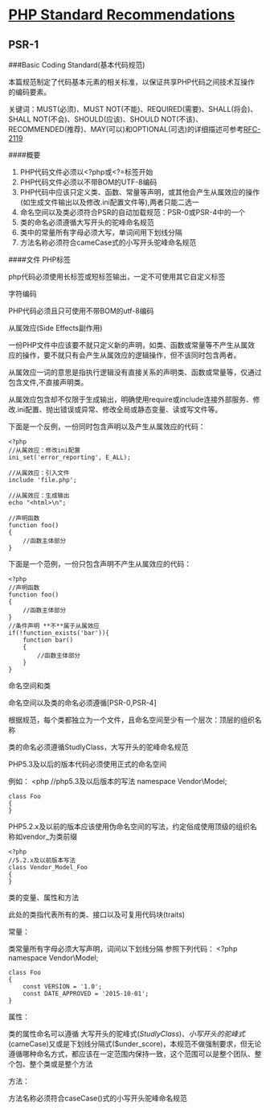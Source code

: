 [PHP Standard Recommendations](http://www.php-fig.org/psr/)
===

PSR-1
---
###Basic Coding Standard(基本代码规范)

本篇规范制定了代码基本元素的相关标准，以保证共享PHP代码之间技术互操作的编码要素。

关键词：MUST(必须)、MUST NOT(不能)、REQUIRED(需要)、SHALL(将会)、SHALL NOT(不会)、SHOULD(应该)、SHOULD NOT(不该)、RECOMMENDED(推荐)、MAY(可以)和OPTIONAL(可选)的详细描述可参考[RFC-2119](http://tools.ietf.org/html/rfc2119)

####概要
1. PHP代码文件必须以<?php或<?=标签开始
2. PHP代码文件必须以不带BOM的UTF-8编码
3. PHP代码中应该只定义类、函数、常量等声明，或其他会产生从属效应的操作(如生成文件输出以及修改.ini配置文件等),两者只能二选一
4. 命名空间以及类必须符合PSR的自动加载规范：PSR-0或PSR-4中的一个
5. 类的命名必须遵循大写开头的驼峰命名规范
6. 类中的常量所有字母必须大写，单词间用下划线分隔
7. 方法名称必须符合cameCase式的小写开头驼峰命名规范

####文件
PHP标签

php代码必须使用<?php ?>长标签或<?= ?>短标签输出，一定不可使用其它自定义标签

字符编码

PHP代码必须且只可使用不带BOM的utf-8编码

从属效应(Side Effects副作用)

一份PHP文件中应该要不就只定义新的声明，如类、函数或常量等不产生从属效应的操作，要不就只有会产生从属效应的逻辑操作，但不该同时包含两者。

从属效应一词的意思是指执行逻辑没有直接关系的声明类、函数或常量等，仅通过包含文件,不直接声明类。

从属效应包含却不仅限于生成输出，明确使用require或include连接外部服务、修改.ini配置、抛出错误或异常、修改全局或静态变量、读或写文件等。

下面是一个反例，一份同时包含声明以及产生从属效应的代码：

	<?php
	//从属效应：修改ini配置
	ini_set('error_reporting', E_ALL);
	
	//从属效应：引入文件
	include 'file.php';
	
	//从属效应：生成输出
	echo "<html>\n";
	
	//声明函数
	function foo()
	{
		//函数主体部分
	}
	
下面是一个范例，一份只包含声明不产生从属效应的代码：

	<?php
	//声明函数
	function foo()
	{
		//函数主体部分
	}
	//条件声明 **不**属于从属效应
	if(!function_exists('bar')){
		function bar()
		{
			//函数主体部分
		}
	}
命名空间和类

命名空间以及类的命名必须遵循[PSR-0,PSR-4]

根据规范，每个类都独立为一个文件，且命名空间至少有一个层次：顶层的组织名称

类的命名必须遵循StudlyClass，大写开头的驼峰命名规范

PHP5.3及以后的版本代码必须使用正式的命名空间

例如：
	<php
	//php5.3及以后版本的写法
	namespace Vendor\Model;
	
	class Foo
	{
	}
PHP5.2.x及以前的版本应该使用伪命名空间的写法，约定俗成使用顶级的组织名称如vendor_为类前缀

	<?php
	//5.2.x及以前版本写法
	class Vendor_Model_Foo
	{
	}
类的变量、属性和方法

此处的类指代表所有的类、接口以及可复用代码块(traits)

常量：

类常量所有字母必须大写声明，词间以下划线分隔 参照下列代码：
	<?php
	namespace Vendor\Model;
	
	class Foo
	{
		const VERSION = '1.0';
		const DATE_APPROVED = '2015-10-01';
	}
属性：

类的属性命名可以遵循 大写开头的驼峰式($StudlyClass)、小写开头的驼峰式($cameCase)又或是下划线分隔式($under_score)，本规范不做强制要求，但无论遵循哪种命名方式，都应该在一定范围内保持一致，这个范围可以是整个团队、整个包、整个类或是整个方法

方法：

方法名称必须符合caseCase()式的小写开头驼峰命名规范
